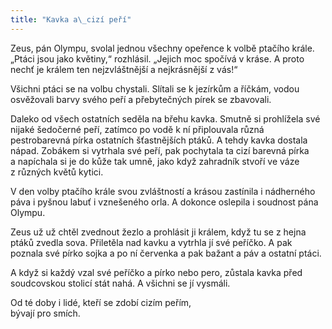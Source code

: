 ```yaml
---
title: "Kavka a\_cizí peří"
---
```


Zeus, pán Olympu, svolal jednou všechny opeřence k volbě ptačího krále. „Ptáci jsou jako květiny,“ rozhlásil. „Jejich moc spočívá v kráse. A proto nechť je králem ten nejzvláštnější a nejkrásnější z vás!“

Všichni ptáci se na volbu chystali. Slítali se k jezírkům a říčkám, vodou osvěžovali barvy svého peří a přebytečných pírek se zba­vovali.

Daleko od všech ostatních seděla na břehu kavka. Smutně si prohlížela své nijaké šedočerné peří, zatímco po vodě k ní připlouvala různá pestrobarevná pírka ostatních šťastnějších ptáků. A tehdy kavka dostala nápad. Zobákem si vytrhala své peří, pak pochytala ta cizí barevná pírka a napíchala si je do kůže tak umně, jako když zahradník stvoří ve váze z různých květů kytici.

V den volby ptačího krále svou zvláštností a krásou zastínila i nádherného páva i pyšnou labuť i vznešeného orla. A dokonce oslepila i soudnost pána Olympu.

Zeus už už chtěl zvednout žezlo a prohlásit ji králem, když tu se z hejna ptáků zvedla sova. Přiletěla nad kavku a vytrhla jí své peříčko. A pak poznala své pírko sojka a po ní červenka a pak bažant a páv a ostatní ptáci.

A když si každý vzal své peříčko a pírko nebo pero, zůstala kavka před soudcovskou stolicí stát nahá. A všichni se jí vysmáli.

Od té doby i lidé, kteří se zdobí cizím peřím,  
bývají pro smích.
